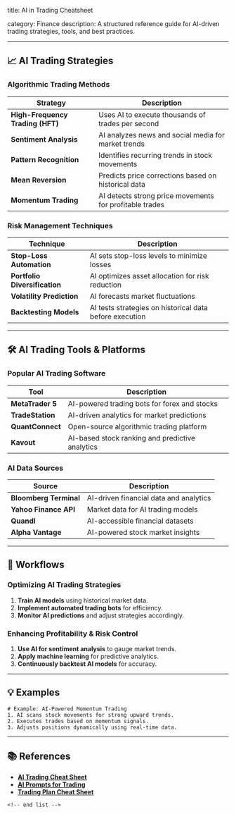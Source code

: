 title: AI in Trading Cheatsheet

category: Finance
description: A structured reference guide for AI-driven trading strategies, tools, and best practices.

---

## 📈 **AI Trading Strategies**

### **Algorithmic Trading Methods**

| Strategy                               | Description                                             |
| -------------------------------------- | ------------------------------------------------------- |
| **High-Frequency Trading (HFT)** | Uses AI to execute thousands of trades per second       |
| **Sentiment Analysis**           | AI analyzes news and social media for market trends     |
| **Pattern Recognition**          | Identifies recurring trends in stock movements          |
| **Mean Reversion**               | Predicts price corrections based on historical data     |
| **Momentum Trading**             | AI detects strong price movements for profitable trades |

### **Risk Management Techniques**

| Technique                           | Description                                             |
| ----------------------------------- | ------------------------------------------------------- |
| **Stop-Loss Automation**      | AI sets stop-loss levels to minimize losses             |
| **Portfolio Diversification** | AI optimizes asset allocation for risk reduction        |
| **Volatility Prediction**     | AI forecasts market fluctuations                        |
| **Backtesting Models**        | AI tests strategies on historical data before execution |

---

## 🛠 **AI Trading Tools & Platforms**

### **Popular AI Trading Software**

| Tool                   | Description                                     |
| ---------------------- | ----------------------------------------------- |
| **MetaTrader 5** | AI-powered trading bots for forex and stocks    |
| **TradeStation** | AI-driven analytics for market predictions      |
| **QuantConnect** | Open-source algorithmic trading platform        |
| **Kavout**       | AI-based stock ranking and predictive analytics |

### **AI Data Sources**

| Source                       | Description                            |
| ---------------------------- | -------------------------------------- |
| **Bloomberg Terminal** | AI-driven financial data and analytics |
| **Yahoo Finance API**  | Market data for AI trading models      |
| **Quandl**             | AI-accessible financial datasets       |
| **Alpha Vantage**      | AI-powered stock market insights       |

---

## 🔄 **Workflows**

### **Optimizing AI Trading Strategies**

1. **Train AI models** using historical market data.
2. **Implement automated trading bots** for efficiency.
3. **Monitor AI predictions** and adjust strategies accordingly.

### **Enhancing Profitability & Risk Control**

1. **Use AI for sentiment analysis** to gauge market trends.
2. **Apply machine learning** for predictive analytics.
3. **Continuously backtest AI models** for accuracy.

---

## 💡 **Examples**

```plaintext
# Example: AI-Powered Momentum Trading
1. AI scans stock movements for strong upward trends.  
2. Executes trades based on momentum signals.  
3. Adjusts positions dynamically using real-time data.  
```

---

## 📚 **References**

- **[AI Trading Cheat Sheet](https://www.scribd.com/document/655001554/Cheat-Sheet)**
- **[AI Prompts for Trading](https://www.larksuite.com/en_us/templates/ai-prompts-for-trading-template)**
- **[Trading Plan Cheat Sheet](https://www.etsy.com/listing/1124363317/trading-plan-template-fully-editable)**

```
<!-- end list -->
```
